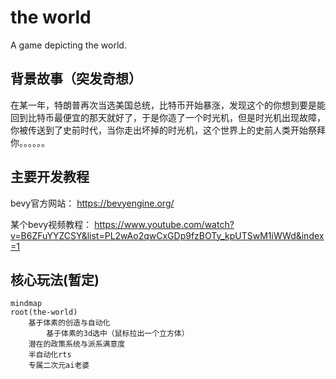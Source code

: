 # the world

A game depicting the world.

## 背景故事（突发奇想）

在某一年，特朗普再次当选美国总统，比特币开始暴涨，发现这个的你想到要是能回到比特币最便宜的那天就好了，于是你造了一个时光机，但是时光机出现故障，你被传送到了史前时代，当你走出坏掉的时光机，这个世界上的史前人类开始祭拜你。。。。。。

## 主要开发教程
bevy官方网站：
https://bevyengine.org/

某个bevy视频教程：
https://www.youtube.com/watch?v=B6ZFuYYZCSY&list=PL2wAo2qwCxGDp9fzBOTy_kpUTSwM1iWWd&index=1

## 核心玩法(暂定)

```mermaid
mindmap
root(the-world)
    基于体素的创造与自动化
        基于体素的3d选中（鼠标拉出一个立方体）
    潜在的政策系统与派系满意度
    半自动化rts
    专属二次元ai老婆
```
